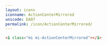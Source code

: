 ```yaml
---
layout: icons
iconname: ActionCenterMirrored
unicode: EA07
permalink: /icon/ActionCenterMirrored/
---
```


``` html
<i class="mi mi-ActionCenterMirrored"></i>
```
